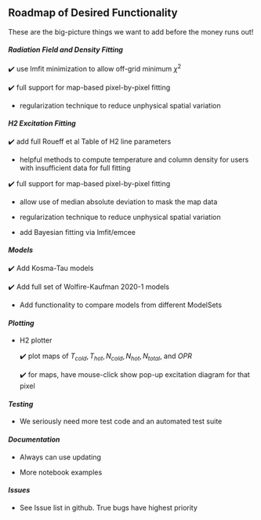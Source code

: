## Roadmap of Desired Functionality

These are the big-picture things we want to add before the money runs out!


#### _Radiation Field and Density Fitting_

:heavy_check_mark: use lmfit minimization to allow off-grid minimum $\chi^2$

:heavy_check_mark: full support for map-based pixel-by-pixel fitting

- regularization technique to reduce unphysical spatial variation

#### _H2 Excitation Fitting_

:heavy_check_mark: add full Roueff et al Table of H2 line parameters

- helpful methods to compute temperature and column density for users with insufficient data for full fitting

:heavy_check_mark: full support for map-based pixel-by-pixel fitting

- allow use of median absolute deviation to mask the map data

- regularization technique to reduce unphysical spatial variation

- add Bayesian fitting via lmfit/emcee

#### _Models_

 :heavy_check_mark: Add Kosma-Tau models

 :heavy_check_mark: Add full set of Wolfire-Kaufman 2020-1 models
 
 - Add functionality to compare models from different ModelSets

#### _Plotting_

- H2 plotter

  :heavy_check_mark: plot maps of $T_{cold}, T_{hot}, N_{cold}, N_{hot}, N_{total}$, and $OPR$

  :heavy_check_mark: for maps, have mouse-click show pop-up excitation diagram for that pixel

#### _Testing_

- We seriously need more test code and an automated test suite

#### _Documentation_

- Always can use updating

- More notebook examples

#### _Issues_

- See Issue list in github.  True bugs have highest priority
